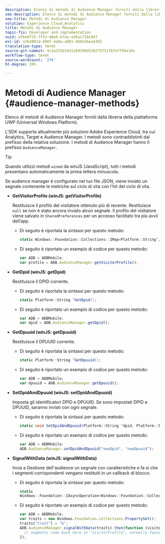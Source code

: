 ```yaml
---
description: Elenco di metodi di Audience Manager forniti dalla libreria della piattaforma UWP (Universal Windows Platform).
seo-description: Elenco di metodi di Audience Manager forniti dalla libreria della piattaforma UWP (Universal Windows Platform).
seo-title: Metodi di Audience Manager
solution: Experience Cloud,Analytics
title: Metodi di Audience Manager
topic-fix: Developer and implementation
uuid: efbe8f33-7f53-40a6-b7aa-a36ac718c047
exl-id: a7b4001d-d90f-4a8a-a801-d66e56ea43b5
translation-type: tm+mt
source-git-commit: 4c2a255b343128d2904530279751767e7f99a10a
workflow-type: tm+mt
source-wordcount: '276'
ht-degree: 38%

---
```


# Metodi di Audience Manager {#audience-manager-methods}

Elenco di metodi di Audience Manager forniti dalla libreria della piattaforma UWP (Universal Windows Platform).

L&#39;SDK supporta attualmente più soluzioni Adobe Experience Cloud, tra cui Analytics, Target e Audience Manager. I metodi sono contraddistinti dal prefisso della relativa soluzione. I metodi di Audience Manager hanno il prefisso `AudienceManager`.

>[!TIP]
>
>Quando utilizzi metodi `winmd` da winJS (JavaScript), tutti i metodi presentano automaticamente la prima lettera minuscola.

Se audience manager è configurato nel tuo file JSON, viene inviato un segnale contenente le metriche sul ciclo di vita con l&#39;hit del ciclo di vita.

* **GetVisitorProfile (winJS: getVisitorProfile)**

   Restituisce il profilo del visitatore ottenuto più di recente. Restituisce `null` se non è stato ancora inviato alcun segnale. Il profilo del visitatore viene salvato in `SharedPreferences` per un accesso facilitato tra più avvii dell’app.

   * Di seguito è riportata la sintassi per questo metodo:

      ```csharp
      static Windows::Foundation::Collections::IMap<Platform::String^,Platform::Object^> ^GetVisitorProfile();
      ```

   * Di seguito è riportato un esempio di codice per questo metodo:

      ```js
      var ADB = ADBMobile; 
      var profile = ADB.AudienceManager.getVisitorProfile();
      ```

* **GetDpid (winJS: getDpid)**

   Restituisce il DPID corrente.

   * Di seguito è riportata la sintassi per questo metodo:

      ```csharp
      static Platform::String ^GetDpid();
      ```

   * Di seguito è riportato un esempio di codice per questo metodo:

      ```js
      var ADB = ADBMobile;
      var dpid = ADB.AudienceManager.getDpid(); 
      ```

* **GetDpuuid (winJS: getDpuuid)**

   Restituisce il DPUUID corrente.

   * Di seguito è riportata la sintassi per questo metodo:

      ```csharp
      static Platform::String ^GetDpuuid();
      ```

   * Di seguito è riportato un esempio di codice per questo metodo:

      ```js
      var ADB = ADBMobile; 
      var dpuuid = ADB.AudienceManager.getDpuuid();
      ```

* **SetDpidAndDpuuid (winJS: setDpidAndDpuuid)**

   Imposta gli identificatori DPID e DPUUID. Se sono impostati DPID e DPUUID, saranno inviati con ogni segnale.

   * Di seguito è riportata la sintassi per questo metodo:

      ```csharp
      static void SetDpidAndDpuuid(Platform::String ^dpid, Platform::String ^dpuuid);
      ```

   * Di seguito è riportato un esempio di codice per questo metodo:

      ```js
      var ADB = ADBMobile; 
      ADB.AudienceManager.setDpidAndDpuuid("newDpid", "newDpuuid");
      ```

* **SignalWithData (winJS: signalWithData)**

   Invia a Gestione dell&#39;audience un segnale con caratteristiche e fa sì che i segmenti corrispondenti vengano restituiti in un callback di blocco.

   * Di seguito è riportata la sintassi per questo metodo:

      ```csharp
      static 
      Windows::Foundation::IAsyncOperation<Windows::Foundation::Collections::IMap<Platform::String^, Platform::Object^> ^> ^SignalWithData(Windows::Foundation::Collections::IMap<Platform::String^,Platform::Object> ^data);
      ```

   * Di seguito è riportato un esempio di codice per questo metodo:

      ```js
      var ADB = ADBMobile;
      var traits = new Windows.Foundation.Collections.PropertySet(); 
      traits["trait"] = "b";
      ADB.AudienceManager.signalWithData(traits).then(function (visitorProfile) { 
        // segments come back here in "visitorProfile", normally found in the "segs" object of your json 
      });
      ```
